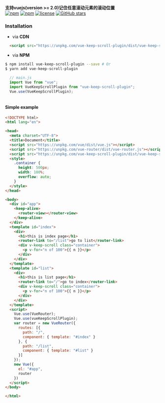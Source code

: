 **支持vuejs(version >= 2.0)记住任意滚动元素的滚动位置**  
[![npm](https://img.shields.io/npm/v/vue-keep-scroll-plugin.svg?style=flat-square)](https://www.npmjs.com/package/vue-keep-scroll-plugin)
[![npm](https://img.shields.io/npm/dt/vue-keep-scroll-plugin.svg?style=flat-square)](https://www.npmjs.com/package/vue-keep-scroll-plugin)
[![license](https://img.shields.io/github/license/shmy/vue-keep-scroll-plugin.svg?style=flat-square)](https://github.com/shmy/vue-keep-scroll-plugin/blob/master/LICENSE.md)
[![GitHub stars](https://img.shields.io/github/stars/shmy/vue-keep-scroll-plugin.svg?style=social&label=Star)](https://github.com/shmy/vue-keep-scroll-plugin)  

### **Installation**  
+ via **CDN**  
``` html
  <script src="https://unpkg.com/vue-keep-scroll-plugin/dist/vue-keep-scroll-plugin.min.js"></script>
```  

+ via **NPM**  
```bash
$ npm install vue-keep-scroll-plugin --save # Or
$ yarn add vue-keep-scroll-plugin
```

```javascript
  // main.js
  import Vue from "vue";
  import VueKeepScrollPlugin from "vue-keep-scroll-plugin";
  Vue.use(VueKeepScrollPlugin);   
  
```  
#### Simple example  
```html
<!DOCTYPE html>
<html lang="en">

<head>
  <meta charset="UTF-8">
  <title>Document</title>
  <script src="https://unpkg.com/vue/dist/vue.js"></script>
  <script src="https://unpkg.com/vue-router/dist/vue-router.js"></script>
  <script src="https://unpkg.com/vue-keep-scroll-plugin/dist/vue-keep-scroll-plugin.min.js"></script>
  <style>
    .container {
      height: 500px;
      width: 100%;
      overflow: auto;
    }
  </style>
</head>

<body>
  <div id="app">
    <keep-alive>
      <router-view></router-view>
    </keep-alive>
  </div>
  <template id="index">
    <div>
      <h1>this is index page</h1>
      <router-link to="/list">go to list</router-link>
      <div v-keep-scroll class="container">
        <p v-for="n of 100">{{ n }}</p>
      </div>
    </div>
  </template>
  <template id="list">
    <div>
      <h1>this is list page</h1>
      <router-link to="/">go to index</router-link>
      <div v-keep-scroll class="container">
        <p v-for="n of 100">{{ n }}</p>
      </div>
    </div>
  </template>
  <script>
    Vue.use(VueRouter);
    Vue.use(vueKeepScrollPlugin);
    var router = new VueRouter({
      routes: [{
        path: "/",
        component: { template: "#index" }
      }, {
        path: "/list",
        component: { template: "#list" }
      }]
    });
    new Vue({
      el: "#app",
      router
    })
  </script>
</body>

</html>
```
